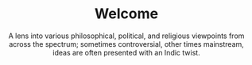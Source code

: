 ---
title: Welcome
subtitle: A lens into various philosophical, political, and religious viewpoints from across the spectrum; sometimes controversial, other times mainstream, ideas are often presented with an Indic twist.
layout: page
hero_image: assets/images/lotussmall.jpg
hero_darken: true
hero_link: blog/index.html
hero_link_text: Explore
---